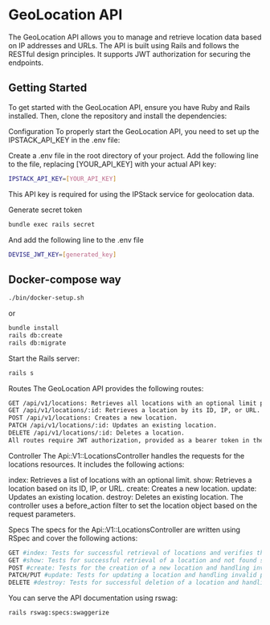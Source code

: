 # GeoLocation API

The GeoLocation API allows you to manage and retrieve location data based on IP addresses and URLs. The API is built using Rails and follows the RESTful design principles. It supports JWT authorization for securing the endpoints.


## Getting Started

To get started with the GeoLocation API, ensure you have Ruby and Rails installed. Then, clone the repository and install the dependencies:



Configuration
To properly start the GeoLocation API, you need to set up the IPSTACK_API_KEY in the .env file:

Create a .env file in the root directory of your project.
Add the following line to the file, replacing [YOUR_API_KEY] with your actual API key:

```bash
IPSTACK_API_KEY=[YOUR_API_KEY]
```
This API key is required for using the IPStack service for geolocation data.

Generate secret token
```bash
bundle exec rails secret
```
And add the following line to the .env file
```bash
DEVISE_JWT_KEY=[generated_key]
```

## Docker-compose way
```bash
./bin/docker-setup.sh
```
or

```bash
bundle install
rails db:create
rails db:migrate
```

Start the Rails server:
```bash
rails s
```
Routes
The GeoLocation API provides the following routes:
```bash
GET /api/v1/locations: Retrieves all locations with an optional limit parameter.
GET /api/v1/locations/:id: Retrieves a location by its ID, IP, or URL.
POST /api/v1/locations: Creates a new location.
PATCH /api/v1/locations/:id: Updates an existing location.
DELETE /api/v1/locations/:id: Deletes a location.
All routes require JWT authorization, provided as a bearer token in the request headers.
```
Controller
The Api::V1::LocationsController handles the requests for the locations resources. It includes the following actions:

index: Retrieves a list of locations with an optional limit.
show: Retrieves a location based on its ID, IP, or URL.
create: Creates a new location.
update: Updates an existing location.
destroy: Deletes an existing location.
The controller uses a before_action filter to set the location object based on the request parameters.

Specs
The specs for the Api::V1::LocationsController are written using RSpec and cover the following actions:
```bash
GET #index: Tests for successful retrieval of locations and verifies the response size.
GET #show: Tests for successful retrieval of a location and not found status when the location does not exist.
POST #create: Tests for the creation of a new location and handling invalid parameters.
PATCH/PUT #update: Tests for updating a location and handling invalid parameters.
DELETE #destroy: Tests for successful deletion of a location and handling unsuccessful deletion attempts.
```

You can serve the API documentation using rswag:
```bash
rails rswag:specs:swaggerize
```